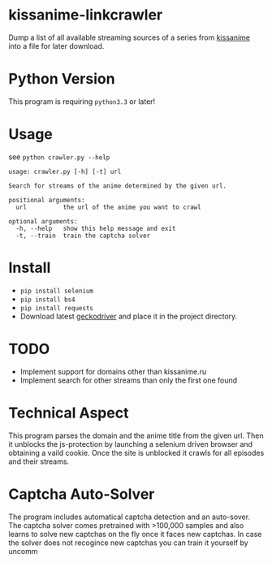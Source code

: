 # kissanime-linkcrawler
Dump a list of all available streaming sources of a series from [kissanime](http://kissanime.ru) into a file for later download.

# Python Version
This program is requiring `python3.3` or later!

# Usage
see `python crawler.py --help`
```
usage: crawler.py [-h] [-t] url

Search for streams of the anime determined by the given url.

positional arguments:
  url          the url of the anime you want to crawl

optional arguments:
  -h, --help   show this help message and exit
  -t, --train  train the captcha solver
```

# Install
- `pip install selenium`
- `pip install bs4`
- `pip install requests`
- Download latest [geckodriver](https://github.com/mozilla/geckodriver/releases) and place it in the project directory.

# TODO
- Implement support for domains other than kissanime.ru
- Implement search for other streams than only the first one found

# Technical Aspect
This program parses the domain and the anime title from the given url.
Then it unblocks the js-protection by launching a selenium driven browser and obtaining a vaild cookie.
Once the site is unblocked it crawls for all episodes and their streams.

# Captcha Auto-Solver
The program includes automatical captcha detection and an auto-sover.
The captcha solver comes pretrained with >100,000 samples and also learns to solve new captchas on the fly once it faces new captchas.
In case the solver does not recogince new captchas you can train it yourself by uncomm

